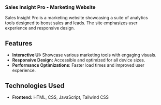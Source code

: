 ### **Sales Insight Pro - Marketing Website**

Sales Insight Pro is a marketing website showcasing a suite of analytics tools designed to boost sales and leads. The site emphasizes user experience and responsive design.

## Features

- **Interactive UI:** Showcase various marketing tools with engaging visuals.
- **Responsive Design:** Accessible and optimized for all device sizes.
- **Performance Optimizations:** Faster load times and improved user experience.

## Technologies Used

- **Frontend:** HTML, CSS, JavaScript, Tailwind CSS
